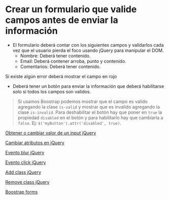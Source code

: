 # Crear un formulario que valide campos antes de enviar la información

- El formulario deberá contar con los siguientes campos y validarlos cada vez que el usuario pierda el foco usando jQuery para manipular el DOM.
   - Nombre: Deberá tener contenido.
   - Email: Deberá contener arroba, punto y contenido.
   - Comentarios: Deberá tener contenido.

Si existe algún error deberá mostrar el campo en rojo

- Deberá tener un botón para enviar la información que deberá habilitarse solo si todos los campos son validos.

> Si usamos Boostrap podemos mostrar que el campo es valido agregando la clase `is-valid` y mostrar que es invalido agregando la clase `is-invalid`. Para deshabilitar el botón hay que poner en `true` la propiedad `disabled` en el botón y para habilitarlo hay que cambiarla a `false`. Ej: `$('myButton').attr('disabled', true)`.

[Obtener o cambiar valor de un input jQuery](http://api.jquery.com/val/)

[Cambiar atributos en jQuery](http://api.jquery.com/attr/)

[Evento blur jQuery](http://api.jquery.com/blur/)

[Evento click jQuery](https://api.jquery.com/click/)

[Add class jQuery](http://api.jquery.com/addClass/)

[Remove class jQuery](http://api.jquery.com/removeClass/)

[Boostrap forms](https://getbootstrap.com/docs/4.0/components/forms/)